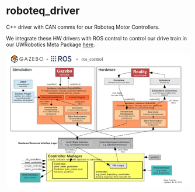 # roboteq_driver

C++ driver with CAN comms for our Roboteq Motor Controllers.

We integrate these HW drivers with ROS control to control our drive train in our UWRobotics Meta Package [here](https://github.com/uwrobotics/uwrt_mars_rover/tree/master/uwrt_mars_rover_control).

![Alt text](samples/ros_control.png?raw=true "Title")
